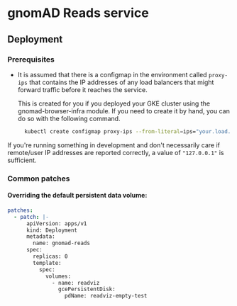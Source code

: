 # gnomAD Reads service

## Deployment

### Prerequisites

- It is assumed that there is a configmap in the environment called `proxy-ips` that contains the IP addresses of any load balancers that might forward traffic before it reaches the service.

  This is created for you if you deployed your GKE cluster using the gnomad-browser-infra module. If you need to create it by hand, you can do so with the following command.

  ```sh
    kubectl create configmap proxy-ips --from-literal=ips="your.load.balacer.ip,127.0.0.1"
  ```

If you're running something in development and don't necessarily care if remote/user IP addresses are reported correctly, a value of `"127.0.0.1"` is sufficient.

### Common patches

#### Overriding the default persistent data volume:

```yaml
patches:
  - patch: |-
      apiVersion: apps/v1
      kind: Deployment
      metadata:
        name: gnomad-reads
      spec:
        replicas: 0
        template:
          spec:
            volumes:
              - name: readviz
                gcePersistentDisk:
                  pdName: readviz-empty-test
```
